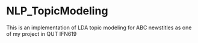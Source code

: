 # NLP_TopicModeling
This is an implementation of LDA topic modeling for ABC newstitles as one of my project in QUT IFN619
